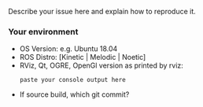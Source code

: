 <!-- Thanks for reporting an issue.
Please describe your issue in detail, such that it can be reproduced by somebody else.
For rendering issues, please provide:
* A screenshot illustrating the issue (just drag-n-drop an image into your browser).
* Source code to reproduce the issue, e.g. a YAML or rosbag file with a MarkerArray msg.
Use [gist.github.com](gist.github.com) to copy-paste the console output or segfault backtrace using gdb.

Note: Due to the lack of active maintainers, currently we can only provide limited support.
Particularly, we focus on the latest release, Melodic, only.
If you can track the issue down yourself and provide a pull request, that would be a great help.
Thanks for considering this.
-->

Describe your issue here and explain how to reproduce it.

### Your environment
* OS Version: e.g. Ubuntu 18.04
* ROS Distro: [Kinetic | Melodic | Noetic]
* RViz, Qt, OGRE, OpenGl version as printed by rviz:
    ```
    paste your console output here
    ```
* If source build, which git commit?
